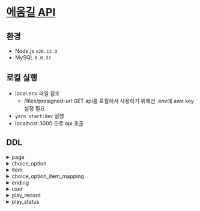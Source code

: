 # [에움길 API](http://aeum-gil.com)

## 환경
- Node.js `v20.12.0`
- MySQL `8.0.37`

## 로컬 실행
- local.env 파일 참조
  - /files/presigned-url GET api를 로컬에서 사용하기 위해선 .env에 aws key 설정 필요
- `yarn start:dev` 실행
- localhost:3000 으로 api 호출

## DDL

<details close>
	<summary>page</summary>
	
	CREATE TABLE page (
		id          int unsigned AUTO_INCREMENT PRIMARY KEY,
		description varchar(300)                       NULL COMMENT '페이지 설명',
		title       varchar(200)                       NOT NULL COMMENT '제목',
		content     text                               NOT NULL COMMENT '본문',
		created_at  datetime DEFAULT CURRENT_TIMESTAMP NOT NULL,
		updated_at  datetime DEFAULT CURRENT_TIMESTAMP NOT NULL ON UPDATE CURRENT_TIMESTAMP
	) COMMENT '페이지';
</details>
<details close>
	<summary>choice_option</summary>
	
	CREATE TABLE choice_option (
		id           int unsigned AUTO_INCREMENT PRIMARY KEY,
		page_id      int unsigned                       NOT NULL COMMENT '선택지가 속한 페이지 id',
		move_target_type tinyint unsigned                   null comment '1: 페이지, 2: 엔딩',
		target_id        int unsigned                       null comment '다음 페이지 id or 엔딩 id',
		order_num    tinyint unsigned                   NOT NULL COMMENT '선택지 순서',
		content      varchar(300)                       NOT NULL COMMENT '내용',
		created_at   datetime DEFAULT CURRENT_TIMESTAMP NOT NULL,
		updated_at   datetime DEFAULT CURRENT_TIMESTAMP NOT NULL ON UPDATE CURRENT_TIMESTAMP,
		CONSTRAINT choice_option_page_id_fk
			FOREIGN KEY (page_id) REFERENCES page (id)
				ON DELETE CASCADE,
	) COMMENT '선택지';

	create index choice_option_target_id_index
    	on choice_option (target_id);
</details>
<details close>
	<summary>item</summary>
	
	CREATE TABLE item (
		id          int unsigned AUTO_INCREMENT PRIMARY KEY,
		name        varchar(100)                       NOT NULL,
		description varchar(200)                       NOT NULL COMMENT '설명',
		importance  tinyint unsigned                   NOT NULL COMMENT '중요도',
		image       varchar(400)                       NOT NULL,
		created_at  datetime DEFAULT CURRENT_TIMESTAMP NOT NULL,
		updated_at  datetime DEFAULT CURRENT_TIMESTAMP NOT NULL ON UPDATE CURRENT_TIMESTAMP
	) COMMENT '아이템';
</details>
<details close>
	<summary>choice_option_item_mapping</summary>

	CREATE TABLE choice_option_item_mapping (
		choice_option_id int unsigned                       NOT NULL,
		item_id          int unsigned                       NOT NULL,
		action_type      tinyint unsigned                   NOT NULL COMMENT '1: 획득, 2: 소모',
		created_at       datetime DEFAULT CURRENT_TIMESTAMP NOT NULL,
		updated_at       datetime DEFAULT CURRENT_TIMESTAMP NOT NULL ON UPDATE CURRENT_TIMESTAMP,
		PRIMARY KEY (choice_option_id, item_id),
		CONSTRAINT choice_option_item_mapping_choice_option_id_fk
			FOREIGN KEY (choice_option_id) REFERENCES choice_option (id)
				ON DELETE CASCADE,
		CONSTRAINT choice_option_item_mapping_item_id_fk
			FOREIGN KEY (item_id) REFERENCES item (id)
				ON DELETE CASCADE
	) COMMENT '선택지-아이템 매핑';
</details>
<details close>
	<summary>ending</summary>

	create table ending (
		id          int unsigned auto_increment primary key,
		title       varchar(200)                       not null comment '제목',
		description varchar(300)                       not null comment '설명',
		content     text                               not null comment '본문',
		order_num   tinyint unsigned                   not null comment '엔딩 순서',
		created_at  datetime default CURRENT_TIMESTAMP not null,
		updated_at  datetime default CURRENT_TIMESTAMP not null on update CURRENT_TIMESTAMP,
		constraint ending_uq unique (order_num)
	) comment '엔딩';
</details>
<details close>
	<summary>user</summary>

	create table user (
		id         int unsigned auto_increment primary key,
		name       varchar(50)                        not null,
		password   varchar(500)                       not null,
		created_at datetime default (now())           not null,
		updated_at datetime default CURRENT_TIMESTAMP not null on update CURRENT_TIMESTAMP,
		constraint user_uq unique (name)
	) comment '유저';
</details>
<details close>
	<summary>play_record</summary>

	create table play_record (
		user_id    int unsigned                       not null,
		page_id    int unsigned                       not null,
		detail_log json                               not null comment '상세 기록',
		created_at datetime default CURRENT_TIMESTAMP not null,
		updated_at datetime default CURRENT_TIMESTAMP not null on update CURRENT_TIMESTAMP,
		primary key (user_id, page_id),
		constraint play_record_page_id_fk
			foreign key (page_id) references page (id)
				on delete cascade,
		constraint play_record_user_id_fk
			foreign key (user_id) references user (id)
				on delete cascade
	) comment '플레이 기록';

	create index play_record_updated_at_index
		on play_record (updated_at desc);
</details>
<details close>
	<summary>play_status</summary>

	create table play_status (
		user_id          int unsigned                       not null primary key,
		move_target_type tinyint unsigned                   not null comment '1: 페이지, 2: 엔딩',
		target_id        int unsigned                       not null comment '다음 페이지 id or 엔딩 id',
		owned_items      json                               not null comment '현재 소유한 아이템 정보',
		created_at       datetime default CURRENT_TIMESTAMP not null,
		updated_at       datetime default CURRENT_TIMESTAMP not null on update CURRENT_TIMESTAMP,
		constraint play_status_user_id_fk
			foreign key (user_id) references user (id)
				on delete cascade
	) comment '유저의 현재 플레이 상태';

	create index play_status_target_id_index
		on play_status (target_id);
</details>